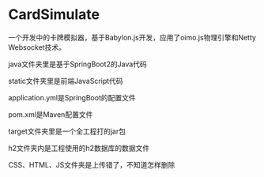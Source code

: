 # CardSimulate
一个开发中的卡牌模拟器，基于Babylon.js开发，应用了oimo.js物理引擎和Netty Websocket技术。

java文件夹里是基于SpringBoot2的Java代码

static文件夹里是前端JavaScript代码

application.yml是SpringBoot的配置文件

pom.xml是Maven配置文件

target文件夹里是一个全工程打的jar包

h2文件夹内是工程使用的h2数据库的数据文件

CSS、HTML、JS文件夹是上传错了，不知道怎样删除


